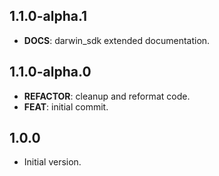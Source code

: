 ## 1.1.0-alpha.1

 - **DOCS**: darwin_sdk extended documentation.

## 1.1.0-alpha.0

 - **REFACTOR**: cleanup and reformat code.
 - **FEAT**: initial commit.

## 1.0.0

- Initial version.

